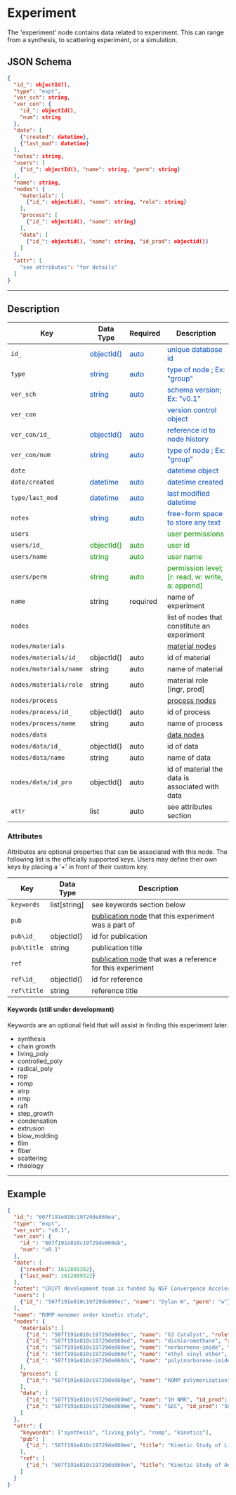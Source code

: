 # Experiment

The 'experiment' node contains data related to experiment. This can range from a synthesis, to scattering experiment, or
a simulation.

## JSON Schema

```json
{
  "id_": objectId(),
  "type": "expt",
  "ver_sch": string,
  "ver_con": {
    "id_": objectId(),
    "num": string
  },
  "date": [
    {"created": datetime},
    {"last_mod": datetime}
  ],
  "notes": string,
  "users": [
    {"id_": objectId(), "name": string, "perm": string}
  ],
  "name": string,
  "nodes": {
    "materials": [
      {"id_": objectid(), "name": string, "role": string}
    ],
    "process": [
      {"id_": objectid(), "name": string}
    ],
    "data": [
      {"id_": objectid(), "name": string, "id_prod": objectid()}
    ]
  },
  "attr": [
    "see attributes": "for details"
  ]
}
```

---

## Description

Key             |Data Type     |Required  |Description
-------------   |---------     |------    |----
`id_`          |<span style="color:rgb(0, 72, 189)"> objectId() </span>|<span style="color:rgb(0, 72, 189)">  auto  </span>|<span style="color:rgb(0, 72, 189)">  unique database id  </span>
`type`          |<span style="color:rgb(0, 72, 189)">  string  </span> |<span style="color:rgb(0, 72, 189)">  auto  </span>|<span style="color:rgb(0, 72, 189)">  type of node ; Ex: "group"  </span>
`ver_sch`       |<span style="color:rgb(0, 72, 189)">  string  </span>|<span style="color:rgb(0, 72, 189)">  auto  </span>|<span style="color:rgb(0, 72, 189)">  schema version; Ex: "v0.1"  </span>
`ver_con`       |              |          |<span style="color:rgb(0, 72, 189)">  version control object  </span>
`ver_con/id_`   |<span style="color:rgb(0, 72, 189)">  objectId()  </span>|<span style="color:rgb(0, 72, 189)">  auto  </span>|<span style="color:rgb(0, 72, 189)">  reference id to node history  </span>
`ver_con/num`   |<span style="color:rgb(0, 72, 189)">  string  </span>|<span style="color:rgb(0, 72, 189)">auto  </span>|<span style="color:rgb(0, 72, 189)">  type of node ; Ex: "group"  </span>
`date`          |              |          |<span style="color:rgb(0, 72, 189)">  datetime object  </span>
`date/created`  |<span style="color:rgb(0, 72, 189)">  datetime  </span>|<span style="color:rgb(0, 72, 189)">auto  </span>|<span style="color:rgb(0, 72, 189)">  datetime created  </span>
`type/last_mod` |<span style="color:rgb(0, 72, 189)">  datetime  </span>|<span style="color:rgb(0, 72, 189)">auto  </span>|<span style="color:rgb(0, 72, 189)">  last modified datetime  </span>
`notes`         |<span style="color:rgb(0, 72, 189)">  string  </span>|<span style="color:rgb(0, 72, 189)">auto  </span> |<span style="color:rgb(0, 72, 189)">  free-form space to store any text  </span>
`users`         |     |      |<span style="color:rgb(12, 145, 3)">  user permissions   </span>
`users/id_`           |<span style="color:rgb(12, 145, 3)">  objectId()   </span>|<span style="color:rgb(12, 145, 3)">  auto   </span>|<span style="color:rgb(12, 145, 3)">  user id  </span>
`users/name`          |<span style="color:rgb(12, 145, 3)">  string  </span>|<span style="color:rgb(12, 145, 3)">  auto   </span>|<span style="color:rgb(12, 145, 3)">  user name  </span>
`users/perm`          |<span style="color:rgb(12, 145, 3)">  string  </span>|<span style="color:rgb(12, 145, 3)">  auto   </span>|<span style="color:rgb(12, 145, 3)">  permission level; [r: read, w: write, a: append] </span>
`name`                    | string        | required  | name of experiment
`nodes`                   |               |           | list of nodes that constitute an experiment
`nodes/materials`         |               |           | [material nodes](../data-models/Materials_P.md)
`nodes/materials/id_`     | objectId()    | auto      | id of material
`nodes/materials/name`    | string        | auto      | name of material
`nodes/materials/role`    | string        | auto      | material role [ingr, prod]
`nodes/process`           |               |           | [process nodes](../data-models/Process.md)
`nodes/process/id_`       | objectId()    | auto      | id of process
`nodes/process/name`      | string        | auto      | name of process
`nodes/data`              |               |           | [data nodes](../data-models/Data.md)
`nodes/data/id_`          | objectId()    | auto      | id of data
`nodes/data/name`         | string        | auto      | name of data
`nodes/data/id_pro`       | objectId()    | auto      | id of material the data is associated with data
`attr`                    | list          | auto      | see attributes section

### Attributes

Attributes are optional properties that can be associated with this node. The following list is the officially supported
keys. Users may define their own keys by placing a '+' in front of their custom key.

Key                     |Data Type     |Description
-------------           |---------     |----
`keywords`              |list[string]  | see keywords section below
`pub`           |              | [publication node](../data-models/Publications.md) that this experiment was a part of
`pub\id_`       |objectId()    | id for publication
`pub\title`     |string        | publication title
`ref`            |              | [publication node](../data-models/Publications.md) that was a reference for this experiment
`ref\id_`        |objectId()    | id for reference
`ref\title`      |string        | reference title

#### Keywords (still under development)

Keywords are an optional field that will assist in finding this experiment later.

* synthesis
* chain growth
* living_poly
* controlled_poly
* radical_poly
* rop
* romp
* atrp
* nmp
* raft
* step_growth
* condensation
* extrusion
* blow_molding
* film
* fiber
* scattering
* rheology

---

## Example

```json
{
  "id_": "607f191e810c19729de860ea",
  "type": "expt",
  "ver_sch": "v0.1",
  "ver_con": {
    "id_": "607f191e810c19729de860eb",
    "num": "v0.1"
  },
  "date": [
    {"created": 1612889382},
    {"last_mod": 1612889322}
  ],
  "notes": "CRIPT development team is funded by NSF Convergence Accelerator.",
  "users": [
    {"id_": "507f191e810c19729de860ec", "name": "Dylan W", "perm": "w"}
  ],
  "name": "ROMP monomer order kinetic study",
  "nodes": {
    "materials": [
      {"id_": "507f191e810c19729de860ec", "name": "G3 Catalyst", "role": "ingr"},
      {"id_": "507f191e810c19729de860ed", "name": "dichloromethane", "role": "ingr"},
      {"id_": "507f191e810c19729de860ee", "name": "norbornene-imide", "role": "ingr"},
      {"id_": "507f191e810c19729de860ef", "name": "ethyl vinyl ether", "role": "ingr"},
      {"id_": "507f191e810c19729de860ds", "name": "poly(norborene-imide)", "role": "prod"}
    ],
    "process": [
      {"id_": "507f191e810c19729de860pe", "name": "ROMP polymerization"}
    ],
    "data": [
      {"id_": "507f191e810c19729de860md", "name": "1H NMR", "id_prod": "507f191e810c19729de860ds"},
      {"id_": "507f191e810c19729de860me", "name": "SEC", "id_prod": "507f191e810c19729de860ds"}
    ]
  },
  "attr": {
    "keywords": ["synthesis", "living_poly", "romp", "kinetics"],
    "pub": [
      {"id_": "507f191e810c19729de860em", "title": "Kinetic Study of Living Ring-Opening Metathesis Polymerization"}
    ],
    "ref": [
      {"id_": "507f191e810c19729de860en", "title": "Kinetic Study of Anionic Living Polymerization"}
    ]
  }
}
```
